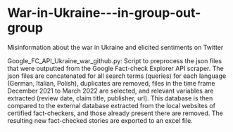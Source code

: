# War-in-Ukraine---in-group-out-group
Misinformation about the war in Ukraine and elicited sentiments on Twitter


Google_FC_API_Ukraine_war_github.py:
Script to preprocess the json files that were outputted from the Google Fact-check Explorer API scraper. The json files are concatenated for all search terms (queries) for each language (German, Italian, Polish), duplicates are removed, files in the time frame December 2021 to March 2022 are selected, and relevant variables are extracted (review date, claim title, publisher, url). This database is then compared to the external database extracted from the local websites of certified fact-checkers, and those already present there are removed. The resulting new fact-checked stories are exported to an excel file.
